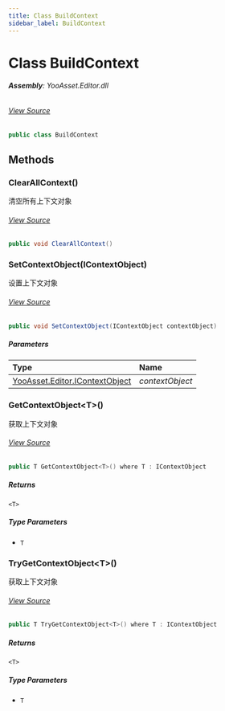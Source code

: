```yaml
---
title: Class BuildContext
sidebar_label: BuildContext
---
```

# Class BuildContext


###### **Assembly**: YooAsset.Editor.dll
###### [View Source](https://github.com/tuyoogame/YooAsset-Samples.git/blob/main/Assets/YooAsset/Editor/AssetBundleBuilder/BuildSystem/BuildContext.cs#L7)
```csharp title="Declaration"
public class BuildContext
```
## Methods
### ClearAllContext()
清空所有上下文对象
###### [View Source](https://github.com/tuyoogame/YooAsset-Samples.git/blob/main/Assets/YooAsset/Editor/AssetBundleBuilder/BuildSystem/BuildContext.cs#L14)
```csharp title="Declaration"
public void ClearAllContext()
```
### SetContextObject(IContextObject)
设置上下文对象
###### [View Source](https://github.com/tuyoogame/YooAsset-Samples.git/blob/main/Assets/YooAsset/Editor/AssetBundleBuilder/BuildSystem/BuildContext.cs#L22)
```csharp title="Declaration"
public void SetContextObject(IContextObject contextObject)
```

##### Parameters

| Type | Name |
|:--- |:--- |
| [YooAsset.Editor.IContextObject](../YooAsset.Editor/IContextObject.md) | *contextObject* |

### GetContextObject&lt;T&gt;()
获取上下文对象
###### [View Source](https://github.com/tuyoogame/YooAsset-Samples.git/blob/main/Assets/YooAsset/Editor/AssetBundleBuilder/BuildSystem/BuildContext.cs#L37)
```csharp title="Declaration"
public T GetContextObject<T>() where T : IContextObject
```

##### Returns

`<T>`
##### Type Parameters
* `T`
### TryGetContextObject&lt;T&gt;()
获取上下文对象
###### [View Source](https://github.com/tuyoogame/YooAsset-Samples.git/blob/main/Assets/YooAsset/Editor/AssetBundleBuilder/BuildSystem/BuildContext.cs#L53)
```csharp title="Declaration"
public T TryGetContextObject<T>() where T : IContextObject
```

##### Returns

`<T>`
##### Type Parameters
* `T`
